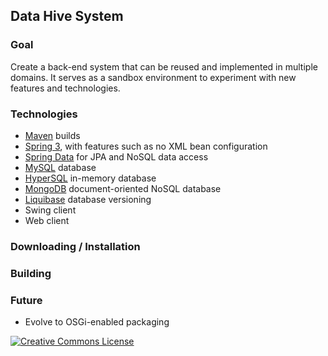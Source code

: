 ## Data Hive System

### Goal
Create a back-end system that can be reused and implemented in multiple domains.
It serves as a sandbox environment to experiment with new features and technologies.

### Technologies
* [Maven](http://maven.apache.org/) builds
* [Spring 3](http://www.springsource.org/), with features such as no XML bean configuration
* [Spring Data](http://www.springsource.org/spring-data) for JPA and NoSQL data access
* [MySQL](http://www.mysql.com/) database
* [HyperSQL](http://hsqldb.org/) in-memory database
* [MongoDB](http://www.mongodb.org/) document-oriented NoSQL database
* [Liquibase](http://www.liquibase.org/) database versioning
* Swing client
* Web client

### Downloading / Installation
### Building
### Future
* Evolve to OSGi-enabled packaging

<a rel="license" href="http://creativecommons.org/licenses/by-nc-sa/3.0/"><img alt="Creative Commons License" style="border-width:0" src="http://i.creativecommons.org/l/by-nc-sa/3.0/88x31.png" /></a>
